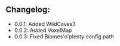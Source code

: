 Changelog:
---------

* 0.0.1: Added WildCaves3
* 0.0.2: Added VoxelMap
* 0.0.3: Fixed Biomes'o'plenty config path